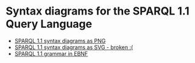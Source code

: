 # Syntax diagrams for the SPARQL 1.1 Query Language

* [SPARQL 1.1 syntax diagrams as PNG](http://htmlpreview.github.io/?https://github.com/rmrschub/SPARQL1.1/SPARQLSyntaxDiagrams/blob/master/index.html) 
* [SPARQL 1.1 syntax diagrams as SVG - broken :(](http://htmlpreview.github.io/?https://github.com/rmrschub/SPARQLSyntaxDiagrams/SPARQL1.1/blob/master/index.xhtml)
* [SPARQL 1.1 grammar in EBNF](https://github.com/rmrschub/SPARQLSyntaxDiagrams/blob/master/SPARQL1.1/sparql.ebnf)
